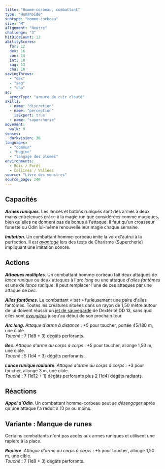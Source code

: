 ```yaml
---
title: "Homme-corbeau, combattant"
type: "Humanoïde"
subtype: "homme-corbeau"
size: "M"
alignment: "Neutre"
challenge: "3"
hitDiceCount: 12
abilityScores:
  for: 12
  dex: 16
  con: 14
  int: 10
  sag: 13
  cha: 10
savingThrows: 
  - "dex"
  - "sag"
  - "cha"
ac: 
  armorType: "armure de cuir clouté"
skills: 
  - name: "discretion"
  - name: "perception"
    isExpert: true
  - name: "supercherie"
movement: 
  walk: 9
senses: 
  darkvision: 36
languages: 
  - "commun"
  - "huginn"
  - "langage des plumes"
environments:
  - Bois / Forêt
  - Collines / Vallées
source: "Livre des monstres"
source_page: 240
---
```

## Capacités
_**Armes runiques**_. Les lances et bâtons runiques sont des armes à deux mains entretenues grâce à la magie runique considérées comme magiques, bien qu'elles ne donnent pas de bonus à l'attaque. Il faut qu'un croasseur funeste ou Odin lui-même renouvelle leur magie chaque semaine.

_**Imitation**_. Un combattant homme-corbeau imite la voix d'autrui à la perfection. Il est [_avantagé_](/utiliser-les-caracteristiques/#avantage-et-desavantage) lors des tests de Charisme (Supercherie) impliquant une imitation sonore.

## Actions
_**Attaques multiples**_. Un combattant homme-corbeau fait deux attaques de _lance runique_ ou deux attaques à l'_arc long_ ou une attaque d'_ailes fantômes_ et une de _lance runique_. Il peut remplacer l'une de ces attaques par une attaque de _bec_.

_**Ailes fantômes**_. Le combattant « bat » furieusement une paire d'ailes fantômes. Toutes les créatures situées dans un rayon de 1,50 mètre autour de lui doivent réussir un [jet de sauvegarde](/utiliser-les-caracteristiques/#jets-de-sauvegarde) de Dextérité DD 13, sans quoi elles sont [_aveuglées_](/gerer-la-sante-du-personnage/#aveugle) jusqu'au début de son prochain tour.

_**Arc long**_. _Attaque d'arme à distance_ : +5 pour toucher, portée 45/180 m, une cible.  
_Touché_ : 7 (1d8 + 3) dégâts perforants.

_**Bec**_. _Attaque d'arme au corps à corps_ : +5 pour toucher, allonge 1,50 m, une cible.  
_Touché_ : 5 (1d4 + 3) dégâts perforants.

_**Lance runique radiante**_. _Attaque d'arme au corps à corps_ : +3 pour toucher, allonge 3 m, une cible.  
_Touché_ : 7 (1d12 + 1) dégâts perforants plus 2 (1d4) dégâts radiants.

## Réactions
_**Appel d'Odin**_. Un combattant homme-corbeau peut _se désengager_ après qu'une attaque l'a réduit à 10 pv ou moins.

## Variante : Manque de runes
Certains combattants n'ont pas accès aux armes runiques et utilisent une rapière à la place.

_**Rapière**_: _Attaque d'arme au corps à corps_ : +5 pour toucher, allonge 1,50 m, une cible.  
_Touché_ : 7 (1d8 + 3) dégâts perforants.
